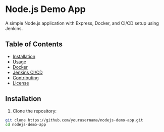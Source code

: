 # Node.js Demo App

A simple Node.js application with Express, Docker, and CI/CD setup using Jenkins.

## Table of Contents
- [Installation](#installation)
- [Usage](#usage)
- [Docker](#docker)
- [Jenkins CI/CD](#jenkins-cicd)
- [Contributing](#contributing)
- [License](#license)

## Installation

1. Clone the repository:

```bash
git clone https://github.com/yourusername/nodejs-demo-app.git
cd nodejs-demo-app
